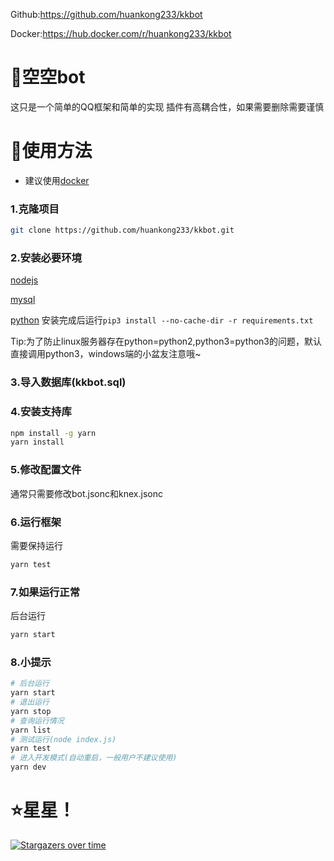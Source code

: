 Github:https://github.com/huankong233/kkbot

Docker:https://hub.docker.com/r/huankong233/kkbot

# 🤖空空bot
这只是一个简单的QQ框架和简单的实现
插件有高耦合性，如果需要删除需要谨慎

# 🎉使用方法

- 建议使用[docker](https://hub.docker.com/r/huankong233/kkbot)

### 1.克隆项目
~~~sh
git clone https://github.com/huankong233/kkbot.git
~~~

### 2.安装必要环境
[nodejs](https://nodejs.org/)

[mysql](https://www.mysql.com/)

[python](https://www.python.org/downloads/)
安装完成后运行`pip3 install --no-cache-dir -r requirements.txt`

Tip:为了防止linux服务器存在python=python2,python3=python3的问题，默认直接调用python3，windows端的小盆友注意哦~

### 3.导入数据库(kkbot.sql)

### 4.安装支持库
~~~sh
npm install -g yarn
yarn install
~~~

### 5.修改配置文件

通常只需要修改bot.jsonc和knex.jsonc

### 6.运行框架
需要保持运行
~~~sh
yarn test
~~~

### 7.如果运行正常
后台运行
~~~sh
yarn start
~~~

### 8.小提示
~~~sh
# 后台运行
yarn start
# 退出运行
yarn stop
# 查询运行情况
yarn list
# 测试运行(node index.js)
yarn test
# 进入开发模式(自动重启，一般用户不建议使用)
yarn dev
~~~

# ⭐星星！

[![Stargazers over time](https://starchart.cc/huankong233/kkbot.svg)](https://starchart.cc/huankong233/kkbot)
